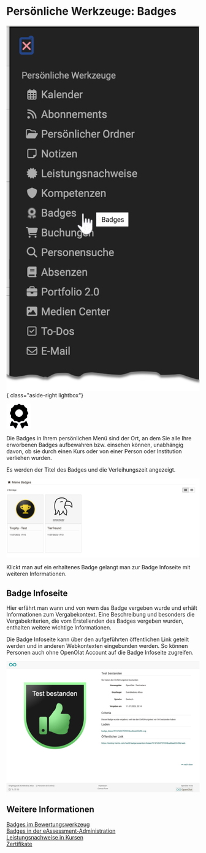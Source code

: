 # Persönliche Werkzeuge: Badges

![pers_menu_badges_v1_de.png](assets/pers_menu_badges_v1_de.png){ class="aside-right lightbox"}

![icon_badges.png](assets/icon_badges.png)

Die Badges in Ihrem persönlichen Menü sind der Ort, an dem Sie alle Ihre erworbenen Badges aufbewahren bzw. einsehen können, unabhängig davon, ob sie durch einen Kurs oder von einer Person oder Institution verliehen wurden.

Es werden der Titel des Badges und die Verleihungszeit angezeigt.

![Persönliches Werkzeug für Badges](assets/badges-personal-tool.de.jpg)

Klickt man auf ein erhaltenes Badge gelangt man zur Badge Infoseite mit weiteren Informationen.


## Badge Infoseite

Hier erfährt man wann und von wem das Badge vergeben wurde und erhält Informationen zum Vergabekontext. Eine Beschreibung und besonders die Vergabekriterien, die vom Erstellenden des Badges vergeben wurden, enthalten weitere wichtige Informationen. 

Die Badge Infoseite kann über den aufgeführten öffentlichen Link geteilt werden und in anderen Webkontexten eingebunden werden. So können Personen auch ohne OpenOlat Account auf die Badge Infoseite zugreifen. 

![Badges Infoseite](asset/../assets/badge-infosite.de.jpg)


## Weitere Informationen

[Badges im Bewertungswerkzeug](../learningresources/OpenBadges.de.md)<br>
[Badges in der eAssessment-Administration](../../manual_admin/administration/e-Assessment_openBadges.de.md)<br>
[Leistungsnachweise in Kursen](../learningresources/Course_Settings_Assessment.de.md#leistungsnachweis)<br>
[Zertifikate](../learningresources/Course_Settings_Assessment.de.md#kurs-zertifikat)<br>


